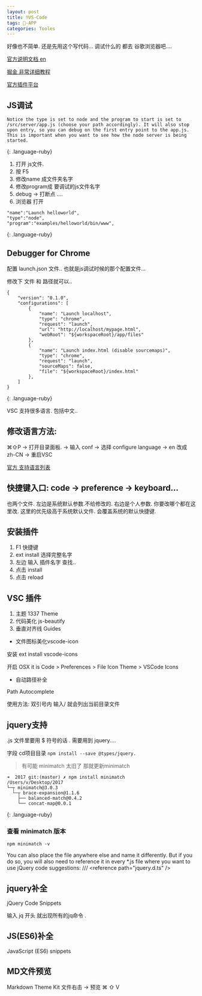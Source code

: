 ```yaml
---
layout: post
title: ‼️VS-Code
tags: -APP
categories: Tooles
---
```

好像也不简单. 
还是先用这个写代码... 调试什么的 都去 谷歌浏览器吧....



[官方说明文档 en][1]

[掘金 非常详细教程][2]


[官方插件平台][3]


## JS调试



~~~
Notice the type is set to node and the program to start is set to /src/server/app.js (choose your path accordingly). It will also stop upon entry, so you can debug on the first entry point to the app.js. This is important when you want to see how the node server is being started.
~~~
{: .language-ruby}




1. 打开 js文件.
2. 按 F5
3. 修改name 成文件夹名字
4. 修改program成 要调试的js文件名字
5. debug → 打断点 ....
6. 浏览器 打开 



~~~
"name":"Launch helloworld",
"type":"node",
"program":"examples/helloworld/bin/www",
~~~
{: .language-ruby}







## Debugger for Chrome


配置  launch.json 文件..  也就是js调试时候的那个配置文件...


修改下  文件  和 路径就可以..


~~~
{
    "version": "0.1.0",
    "configurations": [
        {
            "name": "Launch localhost",
            "type": "chrome",
            "request": "launch",
            "url": "http://localhost/mypage.html",
            "webRoot": "${workspaceRoot}/app/files"
        },
        {
            "name": "Launch index.html (disable sourcemaps)",
            "type": "chrome",
            "request": "launch",
            "sourceMaps": false,
            "file": "${workspaceRoot}/index.html"
        },
    ]
}
~~~
{: .language-ruby}




VSC 支持很多语言. 包括中文..

## 修改语言方法:


⌘⇧P 
→ 打开目录面板.
→ 输入 conf 
→ 选择 configure language
→ en 改成 zh-CN
→ 重启VSC


[官方 支持语言列表][4]







## 快捷键入口:  code → preference → keyboard...

也两个文件. 左边是系统默认参数.不给修改的.
右边是个人参数. 你要改哪个都在这里改.  这里的优先级高于系统默认文件.
会覆盖系统的默认快捷键.









## 安装插件

1. F1 快捷键
2. ext install   选择完整名字 
3. 左边 输入 插件名字  查找..
4. 点击 install
5. 点击 reload 






## VSC 插件


1. 主题 1337 Theme
2. 代码美化 js-beautify
3. 垂直对齐线  Guides


- 文件图标美化vscode-icon

安装
	ext install vscode-icons

开启
	OSX it is Code \> Preferences \> File Icon Theme \> VSCode Icons







- 自动路径补全
	 
Path Autocomplete

使用方法:
双引号内  输入/ 就会列出当前目录文件









## jquery支持


.js 文件里要用 $ 符号的话 . 需要用到 jquery....




字段 cd项目目录
`npm install --save @types/jquery.`

> 有可能 minimatch 太旧了 那就更新minimatch


~~~
➜  2017 git:(master) ✗ npm install minimatch
/Users/v/Desktop/2017
└─┬ minimatch@3.0.3
  └─┬ brace-expansion@1.1.6
    ├── balanced-match@0.4.2
    └── concat-map@0.0.1
~~~
{: .language-ruby}



### 查看 minimatch 版本
`npm minimatch -v`







You can also place the file anywhere else and name it differently. But if you do so, you will also need to reference it in every \*.js file where you want to use jQuery code suggestions:
/// \<reference path="jquery.d.ts" /\>








## jquery补全
jQuery Code Snippets


输入 jq 开头 就出现所有的jq命令 .






## JS(ES6)补全
JavaScript (ES6) snippets



## MD文件预览
Markdown Theme Kit
文件右击 → 预览 
⌘ ⇧ V   




[1]:	https://code.visualstudio.com/docs/languages/html
[2]:	https://gold.xitu.io/entry/56ffa8e55bbb50004da42ad0
[3]:	https://marketplace.visualstudio.com/vscode
[4]:	https://code.visualstudio.com/docs/customization/locales